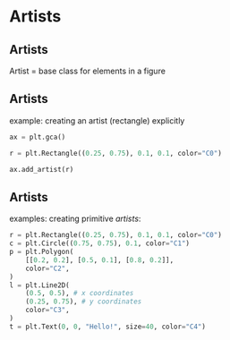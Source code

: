 # Artists

## Artists

Artist = base class for elements in a figure

## Artists

example: creating an artist (rectangle) explicitly

```py
ax = plt.gca()

r = plt.Rectangle((0.25, 0.75), 0.1, 0.1, color="C0")

ax.add_artist(r)
```

## Artists

examples: creating primitive _artists_:

```py
r = plt.Rectangle((0.25, 0.75), 0.1, 0.1, color="C0")
c = plt.Circle((0.75, 0.75), 0.1, color="C1")
p = plt.Polygon(
    [[0.2, 0.2], [0.5, 0.1], [0.8, 0.2]],
    color="C2",
)
l = plt.Line2D(
    (0.5, 0.5), # x coordinates
    (0.25, 0.75), # y coordinates
    color="C3",
)
t = plt.Text(0, 0, "Hello!", size=40, color="C4")
```
